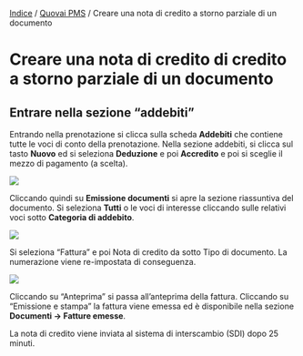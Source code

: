 [Indice](index.html) / [Quovai PMS](quovai-pms-it.md) / Creare una nota di credito a storno parziale di un documento

# Creare una nota di credito di credito a storno parziale di un documento 
  
## Entrare nella sezione “addebiti”  
  
Entrando nella prenotazione si clicca sulla scheda **Addebiti** che contiene tutte le voci di conto della prenotazione. Nella sezione addebiti, si clicca sul tasto **Nuovo** ed si seleziona **Deduzione** e poi **Accredito** e poi si sceglie il mezzo di pagamento (a scelta).

![](https://quovai.github.io/images/creare-nota-di-credito-001.png)
  
Cliccando quindi su **Emissione documenti** si apre la sezione riassuntiva del documento. Si seleziona **Tutti** o le voci di interesse cliccando sulle relativi voci sotto **Categoria di addebito**.

![](https://quovai.github.io/images/creare-nota-di-credito-002.png)

Si seleziona “Fattura” e poi Nota di credito da sotto Tipo di documento. La numerazione viene re-impostata di conseguenza.

![](https://quovai.github.io/images/creare-nota-di-credito-003.png)

Cliccando su “Anteprima” si passa all’anteprima della fattura.  Cliccando su “Emissione e stampa” la fattura viene emessa ed è disponibile nella sezione **Documenti -> Fatture emesse**.

La nota di credito viene inviata al sistema di interscambio (SDI) dopo 25 minuti.
